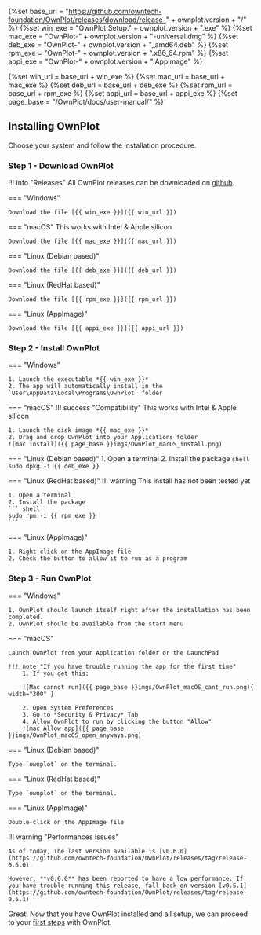 
{%set base_url =  "https://github.com/owntech-foundation/OwnPlot/releases/download/release-" + ownplot.version  + "/" %}
{%set win_exe = "OwnPlot.Setup." + ownplot.version + ".exe" %}
{%set mac_exe = "OwnPlot-" + ownplot.version + "-universal.dmg" %}
{%set deb_exe = "OwnPlot-" + ownplot.version + "_amd64.deb" %}
{%set rpm_exe = "OwnPlot-" + ownplot.version + ".x86_64.rpm" %}
{%set appi_exe = "OwnPlot-" + ownplot.version + ".AppImage" %}

{%set win_url = base_url + win_exe %}
{%set mac_url = base_url + mac_exe %}
{%set deb_url = base_url + deb_exe %}
{%set rpm_url = base_url + rpm_exe %}
{%set appi_url = base_url + appi_exe %}
{%set page_base = "/OwnPlot/docs/user-manual/" %}

## Installing OwnPlot

Choose your system and follow the installation procedure.

### Step 1 - Download OwnPlot
!!! info "Releases"
	All OwnPlot releases can be downloaded on [github](https://github.com/owntech-foundation/OwnPlot/releases).

=== "Windows"

	Download the file [{{ win_exe }}]({{ win_url }})

=== "macOS"
	This works with Intel & Apple silicon

	Download the file [{{ mac_exe }}]({{ mac_url }})

=== "Linux (Debian based)"

	Download the file [{{ deb_exe }}]({{ deb_url }})


=== "Linux (RedHat based)"

	Download the file [{{ rpm_exe }}]({{ rpm_url }})


=== "Linux (AppImage)"

	Download the file [{{ appi_exe }}]({{ appi_url }})


### Step 2 - Install OwnPlot

=== "Windows"

	1. Launch the executable *{{ win_exe }}*
	2. The app will automatically install in the `User\AppData\Local\Programs\OwnPlot` folder

=== "macOS"
	!!! success "Compatibility"
		This works with Intel & Apple silicon
	
	1. Launch the disk image *{{ mac_exe }}*
	2. Drag and drop OwnPlot into your Applications folder 
	![mac install]({{ page_base }}imgs/OwnPlot_macOS_install.png)

=== "Linux (Debian based)"
	1. Open a terminal
	2. Install the package
	``` shell
	sudo dpkg -i {{ deb_exe }}
	```

=== "Linux (RedHat based)"
	!!! warning
		This install has not been tested yet

	1. Open a terminal
	2. Install the package
	``` shell
	sudo rpm -i {{ rpm_exe }}
	```

=== "Linux (AppImage)"

	1. Right-click on the AppImage file
    2. Check the button to allow it to run as a program

### Step 3 - Run OwnPlot

=== "Windows"

	1. OwnPlot should launch itself right after the installation has been completed.
	2. OwnPlot should be available from the start menu

=== "macOS"

    Launch OwnPlot from your Application folder or the LaunchPad

	!!! note "If you have trouble running the app for the first time"
		1. If you get this:

		![Mac cannot run]({{ page_base }}imgs/OwnPlot_macOS_cant_run.png){ width="300" }

		2. Open System Preferences
		3. Go to *Security & Privacy* Tab
		4. Allow OwnPlot to run by clicking the button "Allow"
		![mac Allow app]({{ page_base }}imgs/OwnPlot_macOS_open_anyways.png)

=== "Linux (Debian based)"

    Type `ownplot` on the terminal.

=== "Linux (RedHat based)"

    Type `ownplot` on the terminal.

=== "Linux (AppImage)"

    Double-click on the AppImage file


!!! warning "Performances issues"

	As of today, The last version available is [v0.6.0](https://github.com/owntech-foundation/OwnPlot/releases/tag/release-0.6.0).

	However, **v0.6.0** has been reported to have a low performance. If you have trouble running this release, fall back on version [v0.5.1](https://github.com/owntech-foundation/OwnPlot/releases/tag/release-0.5.1)


Great! Now that you have OwnPlot installed and all setup, we can proceed to your [first steps](first-steps.md) with OwnPlot.

<!-- {% include '/OwnPlot/docs/user-manual/troubleshooting.md' %} -->

